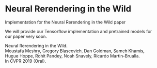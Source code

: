 # Neural Rerendering in the Wild
Implementation for the Neural Rerendering in the Wild paper

We will provide our Tensorflow implementation and pretrained models for our paper very soon.

Neural Rerendering in the Wild.<br>
Moustafa Meshry,  Gregory Blascovich, Dan Goldman, Sameh Khamis, Hugue Hoppe, Rohit Pandey, Noah Snavely, Ricardo Martin-Brualla.<br>
In CVPR 2019 (Oral).
